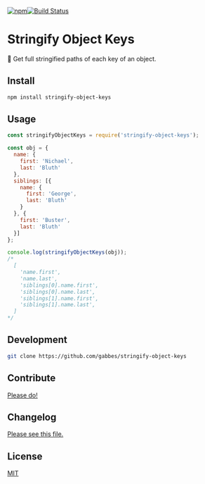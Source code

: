 [![npm](https://img.shields.io/npm/v/npm.svg)](https://www.npmjs.com/package/stringify-object-keys)[![Build Status](https://travis-ci.org/gabbes/stringify-object-keys.svg?branch=master)](https://travis-ci.org/gabbes/stringify-object-keys)

# Stringify Object Keys

📝 Get full stringified paths of each key of an object.

## Install

```sh
npm install stringify-object-keys
```

## Usage

```js
const stringifyObjectKeys = require('stringify-object-keys');

const obj = {
  name: {
    first: 'Nichael',
    last: 'Bluth'
  },
  siblings: [{
    name: {
      first: 'George',
      last: 'Bluth'
    }
  }, {
    first: 'Buster',
    last: 'Bluth'
  }]
};

console.log(stringifyObjectKeys(obj));
/*
  [
    'name.first',
    'name.last',
    'siblings[0].name.first',
    'siblings[0].name.last',
    'siblings[1].name.first',
    'siblings[1].name.last',
  ]
*/
```

## Development

```sh
git clone https://github.com/gabbes/stringify-object-keys
```

## Contribute

[Please do!](./CONTRIBUTING)

## Changelog

[Please see this file.](./CHANGELOG)

## License

[MIT](./LICENSE)
